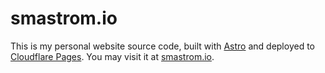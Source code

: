 # smastrom.io

This is my personal website source code, built with [Astro](https://astro.build) and deployed to [Cloudflare Pages](https://pages.cloudflare.com). You may visit it at [smastrom.io](https://smastrom.io).
